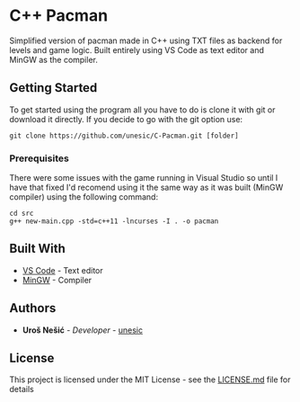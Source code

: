 # C++ Pacman

Simplified version of pacman made in C++ using TXT files as backend for levels and game logic. Built entirely using VS Code as text editor and MinGW as the compiler.

## Getting Started

To get started using the program all you have to do is clone it with git or download it directly. If you decide to go with the git option use:

```
git clone https://github.com/unesic/C-Pacman.git [folder]
```

### Prerequisites

There were some issues with the game running in Visual Studio so until I have that fixed I'd recomend using it the same way as it was built (MinGW compiler) using the following command:

```
cd src
g++ new-main.cpp -std=c++11 -lncurses -I . -o pacman
```

## Built With

* [VS Code](https://code.visualstudio.com/) - Text editor
* [MinGW](http://www.mingw.org/) - Compiler

## Authors

* **Uroš Nešić** - *Developer* - [unesic](https://unesic.io)

## License

This project is licensed under the MIT License - see the [LICENSE.md](LICENSE.md) file for details
